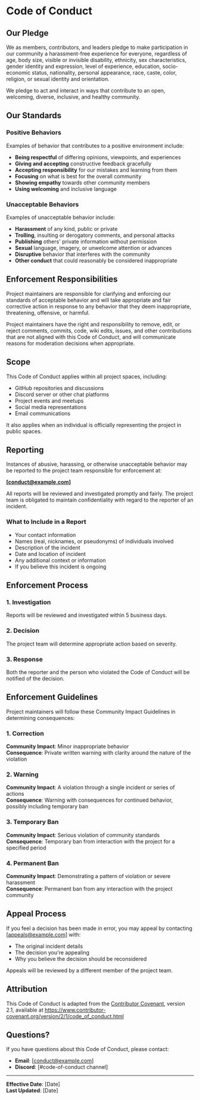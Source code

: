 <!-- 
TEMPLATE: Code of Conduct
VERSION: 1.0.0
UPDATED: 2025-08-15
AUTHOR: DePalma Workwear Limited

INSTRUCTIONS:
1. Save as "CODE_OF_CONDUCT.md" in repository root
2. Update contact information and project name
3. Consider adopting Contributor Covenant or another standard
4. Remove these HTML comments before committing
-->

# Code of Conduct

## Our Pledge

We as members, contributors, and leaders pledge to make participation in our community a harassment-free experience for everyone, regardless of age, body size, visible or invisible disability, ethnicity, sex characteristics, gender identity and expression, level of experience, education, socio-economic status, nationality, personal appearance, race, caste, color, religion, or sexual identity and orientation.

We pledge to act and interact in ways that contribute to an open, welcoming, diverse, inclusive, and healthy community.

## Our Standards

### Positive Behaviors

Examples of behavior that contributes to a positive environment include:

- **Being respectful** of differing opinions, viewpoints, and experiences
- **Giving and accepting** constructive feedback gracefully
- **Accepting responsibility** for our mistakes and learning from them
- **Focusing** on what is best for the overall community
- **Showing empathy** towards other community members
- **Using welcoming** and inclusive language

### Unacceptable Behaviors

Examples of unacceptable behavior include:

- **Harassment** of any kind, public or private
- **Trolling**, insulting or derogatory comments, and personal attacks
- **Publishing** others' private information without permission
- **Sexual** language, imagery, or unwelcome attention or advances
- **Disruptive** behavior that interferes with the community
- **Other conduct** that could reasonably be considered inappropriate

## Enforcement Responsibilities

Project maintainers are responsible for clarifying and enforcing our standards of acceptable behavior and will take appropriate and fair corrective action in response to any behavior that they deem inappropriate, threatening, offensive, or harmful.

Project maintainers have the right and responsibility to remove, edit, or reject comments, commits, code, wiki edits, issues, and other contributions that are not aligned with this Code of Conduct, and will communicate reasons for moderation decisions when appropriate.

## Scope

This Code of Conduct applies within all project spaces, including:

- GitHub repositories and discussions
- Discord server or other chat platforms
- Project events and meetups
- Social media representations
- Email communications

It also applies when an individual is officially representing the project in public spaces.

## Reporting

Instances of abusive, harassing, or otherwise unacceptable behavior may be reported to the project team responsible for enforcement at:

**[conduct@example.com]**

All reports will be reviewed and investigated promptly and fairly. The project team is obligated to maintain confidentiality with regard to the reporter of an incident.

### What to Include in a Report

- Your contact information
- Names (real, nicknames, or pseudonyms) of individuals involved
- Description of the incident
- Date and location of incident
- Any additional context or information
- If you believe this incident is ongoing

## Enforcement Process

### 1. Investigation
Reports will be reviewed and investigated within 5 business days.

### 2. Decision
The project team will determine appropriate action based on severity.

### 3. Response
Both the reporter and the person who violated the Code of Conduct will be notified of the decision.

## Enforcement Guidelines

Project maintainers will follow these Community Impact Guidelines in determining consequences:

### 1. Correction
**Community Impact**: Minor inappropriate behavior  
**Consequence**: Private written warning with clarity around the nature of the violation

### 2. Warning
**Community Impact**: A violation through a single incident or series of actions  
**Consequence**: Warning with consequences for continued behavior, possibly including temporary ban

### 3. Temporary Ban
**Community Impact**: Serious violation of community standards  
**Consequence**: Temporary ban from interaction with the project for a specified period

### 4. Permanent Ban
**Community Impact**: Demonstrating a pattern of violation or severe harassment  
**Consequence**: Permanent ban from any interaction with the project community

## Appeal Process

If you feel a decision has been made in error, you may appeal by contacting [appeals@example.com] with:
- The original incident details
- The decision you're appealing
- Why you believe the decision should be reconsidered

Appeals will be reviewed by a different member of the project team.

## Attribution

This Code of Conduct is adapted from the [Contributor Covenant](https://www.contributor-covenant.org), version 2.1, available at https://www.contributor-covenant.org/version/2/1/code_of_conduct.html

## Questions?

If you have questions about this Code of Conduct, please contact:
- **Email**: [conduct@example.com]
- **Discord**: [#code-of-conduct channel]

---

**Effective Date**: [Date]  
**Last Updated**: [Date]